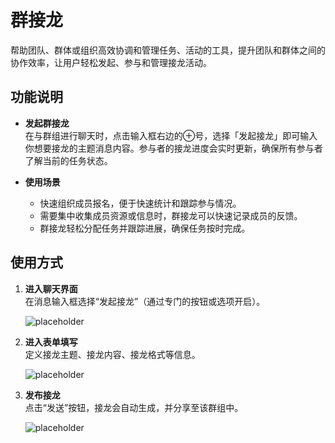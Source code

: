 # 群接龙
帮助团队、群体或组织高效协调和管理任务、活动的工具，提升团队和群体之间的协作效率，让用户轻松发起、参与和管理接龙活动。

## 功能说明

- **发起群接龙**  
  在与群组进行聊天时，点击输入框右边的⊕号，选择「发起接龙」即可输入你想要接龙的主题消息内容。参与者的接龙进度会实时更新，确保所有参与者了解当前的任务状态。

- **使用场景**
   - 快速组织成员报名，便于快速统计和跟踪参与情况。
   - 需要集中收集成员资源或信息时，群接龙可以快速记录成员的反馈。
   - 群接龙轻松分配任务并跟踪进展，确保任务按时完成。

## 使用方式
 
1. **进入聊天界面**  
   在消息输入框选择“发起接龙”（通过专门的按钮或选项开启）。
     
   ![placeholder](/images/im_group_rid_2.png)

2. **进入表单填写**  
   定义接龙主题、接龙内容、接龙格式等信息。

   ![placeholder](/images/im_group_rid_3.png)

3. **发布接龙**  
   点击“发送”按钮，接龙会自动生成，并分享至该群组中。

   ![placeholder](/images/im_group_rid_4.png)





